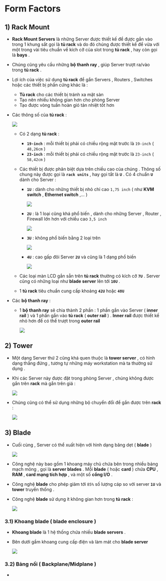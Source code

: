 # Form Factors
## **1) Rack Mount**
- **Rack Mount Servers** là những Server được thiết kế để được gắn vào trong 1 khung sắt gọi là **tủ rack** và do đó chúng được thiết kế để vừa với một trong vài tiêu chuẩn về kích cỡ của slot trong **tủ rack** , hay còn gọi là **bays** .
- Chúng cũng yêu cầu những **bộ thanh ray** , giúp Server trượt ra/vào trong **tủ rack** .
- Lợi ích của việc sử dụng **tủ rack** để gắn Servers , Routers , Switches hoặc các thiết bị phần cứng khác là :
    - **Tủ rack** cho các thiết bị tránh xa mặt sàn
    - Tạo nên nhiều không gian hơn cho phòng Server
    - Tạo được vòng tuần hoàn gió tản nhiệt tốt hơn
- Các thông số của **tủ rack** :

    <img src=https://i.imgur.com/Atu2ARY.png>

    - Có 2 dạng **tủ rack** :
        - **`19-inch`** : mỗi thiết bị phải có chiều rộng mặt trước là `19-inch` ( `48,26cm` )
        - **`23-inch`** : mỗi thiết bị phải có chiều rộng mặt trước là `23-inch` ( `58,42cm` )
    - Các thiết bị được phân biệt dựa trên chiều cao của chúng . Thông số chung này được gọi là **`rack units`** , hay gọi tắt là **`U`** . Có 4 chuẩn **`U`** dành cho Server :
        - **`1U`** : dành cho những thiết bị nhỏ chỉ cao `1,75 inch` ( như **KVM switch** , **Ethernet switch** ,... )

            <img src=https://i.imgur.com/NZ14hX2.png>

        - **`2U`** : là 1 loại cũng khá phổ biến , dành cho những Server , Router , Firewall lớn hơn với chiều cao `3,5 inch` 

            <img src=https://i.imgur.com/IimwH2q.png>

        - **`3U`** : không phổ biến bằng 2 loại trên

            <img src=https://i.imgur.com/05YwRkb.png>

        - **`4U`** : cao gấp đôi Server **`2U`** và cũng là 1 dạng phổ biến

            <img src=https://i.imgur.com/OvC38Yz.png>

    - Các loại màn LCD gắn sẵn trên **tủ rack** thường có kích cỡ **`7U`** . Server cũng có những loại như **blade server** lên tới **`10U`** .
    - 1 **tủ rack** tiêu chuẩn cung cấp khoảng **`42U`** hoặc **`48U`**
- Các **bộ thanh ray** :
    - 1 **bộ thanh ray** sẽ chia thành 2 phần : 1 phần gắn vào Server ( **inner rail** ) và 1 phần gắn vào **tủ rack** ( **outer rail** ) . **Inner rail** được thiết kế nhỏ hơn để có thể trượt trong **outer rail**

        <img src=https://i.imgur.com/NYeBn7O.png>

## **2) Tower**
- Một dạng Server thứ 2 cũng khá quen thuộc là **tower server** , có hình dạng thẳng đứng , tương tự những máy workstation mà ta thường sử dụng .
- Khi các Server này được đặt trong phòng Server , chúng không được gắn trên **rack** mà gắn trên giá :

    <img src=https://i.imgur.com/oBoLrZ3.jpg>

- Chúng cũng có thể sử dụng những bộ chuyển đổi để gắn được trên **rack** :

    <img src=https://i.imgur.com/TOaNL1v.jpg>

## **3) Blade**
- Cuối cùng , Server có thể xuất hiện với hình dạng băng dẹt ( **blade** )

    <img src=https://i.imgur.com/4hjSo1G.jpg>

- Công nghệ này bao gồm 1 khoang máy chủ chứa bên trong nhiều bảng mạch mỏng , gọi là **server blades** . Mỗi **blade** ( hoặc **card** ) chứa **CPU** , **RAM** , **card mạng tích hợp** , và một số **cổng I/O** .
- Công nghệ **blade** cho phép giảm tới `85%` số lượng cáp so với server **`1U`** và **tower** truyền thống .
- Công nghệ **blade** sử dụng ít không gian hơn trong **tủ rack** :

    <img src=https://i.imgur.com/M9cveY8.png>

### **3.1) Khoang blade ( blade enclosure )**
- **Khoang blade** là 1 hệ thống chứa nhiều **blade servers** .
- Bên dưới gầm khoang cung cấp điện và làm mát cho **blade server**

    <img src=https://i.imgur.com/U9qCIrE.png>

### **3.2) Bảng nối ( Backplane/Midplane )**
- 